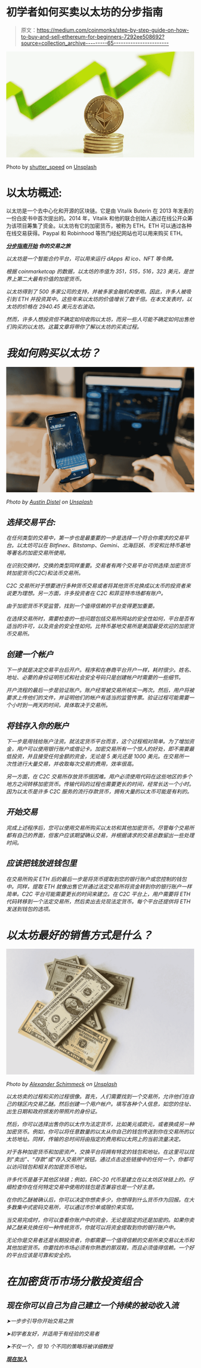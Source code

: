# 初学者如何买卖以太坊的分步指南

> 原文：<https://medium.com/coinmonks/step-by-step-guide-on-how-to-buy-and-sell-ethereum-for-beginners-7292ee508692?source=collection_archive---------65----------------------->

![](img/78fadf505e1230ac59f16cf4ce5fb563.png)

Photo by [shutter_speed](https://unsplash.com/@sspeed?utm_source=unsplash&utm_medium=referral&utm_content=creditCopyText) on [Unsplash](https://unsplash.com/s/photos/ethereum?utm_source=unsplash&utm_medium=referral&utm_content=creditCopyText)

# 以太坊概述:

以太坊是一个去中心化和开源的区块链。它是由 Vitalik Buterin 在 2013 年发表的一份白皮书中首次提出的。2014 年，Vitalik 和他的联合创始人通过在线公开众筹为该项目筹集了资金。以太坊有它的加密货币，被称为 ETH。ETH 可以通过各种在线交易获得。Paypal 和 Robinhood 等热门经纪网站也可以用来购买 ETH。

*[**分步指南开始**](https://thecryptolab.groovesell.com/a/hxfZKodDqjTa) **你的交易之旅***

*以太坊是一个智能合约平台，可以用来运行 dApps 和 ico、NFT 等令牌。*

*根据 coinmarketcap 的数据，以太坊的市值为 351，515，516，323 美元，是世界上第二大最有价值的加密货币。*

*以太坊得到了 500 多家公司的支持，并被多家金融机构使用。因此，许多人被吸引到 ETH 并投资其中。这些年来以太坊的价值增长了数千倍。在本文发表时，以太坊的价格在 2940.45 美元左右波动。*

*然而，许多人想投资但不确定如何收购以太坊，而另一些人可能不确定如何出售他们购买的以太坊。这篇文章将带你了解以太坊的买卖过程。*

# *我如何购买以太坊？*

*![](img/af4562598853f43632875f62e56ca850.png)*

*Photo by [Austin Distel](https://unsplash.com/@austindistel?utm_source=unsplash&utm_medium=referral&utm_content=creditCopyText) on [Unsplash](https://unsplash.com/s/photos/exchange?utm_source=unsplash&utm_medium=referral&utm_content=creditCopyText)*

## *选择交易平台:*

*在任何类型的交易中，第一步也是最重要的一步是选择一个符合你需求的交易平台。以太坊可以在 Bitfinex、Bitstamp、Gemini、北海巨妖、币安和比特币基地等著名的加密交易所使用。*

*在识别交换时，交换的类型同样重要。交易者有两个交易平台可供选择:加密货币转加密货币(C2C)和法币交易所。*

*C2C 交易所对于想要进行多种货币交易或者将其他货币兑换成以太币的投资者来说更为理想。另一方面，许多投资者在 C2C 和菲亚特市场都有账户。*

*由于加密货币不受监管，找到一个值得信赖的平台变得更加重要。*

*在选择交易所时，需要检查的一些问题包括交易所网站的安全性如何，平台是否有适当的许可，以及资金的安全性如何。比特币基地交易所是美国最受欢迎的加密货币交易所。*

## *创建一个帐户*

*下一步就是决定交易平台后开户。程序和在券商平台开户一样，耗时很少。姓名、地址、必要的身份证明形式和社会安全号码只是创建帐户时需要的一些细节。*

*开户流程的最后一步是验证账户。账户经常被交易所核实一两次。然后，用户将被要求上传他们的文件，并证明他们的帐户有适当的监管传票。验证过程可能需要一个小时到一两天的时间，具体取决于交易所。*

## *将钱存入你的账户*

*下一步是用钱给账户注资。就法定货币平台而言，这个过程相对简单。为了增加资金，用户可以使用银行账户或借记卡。加密交易所有一个惊人的好处，即不需要最低投资，并且接受任何金额的资金，无论是 5 美元还是 1000 美元。在交易所一次性进行大量交易，并收取每次交易的费用，效率很高。*

*另一方面，在 C2C 交易所存放货币很困难。用户必须使用代码在这些地区的多个地方之间转移加密货币。传输代码的过程也需要更长的时间，经常长达一个小时。因为以太币是许多 C2C 服务的流行存款货币，拥有大量的以太币可能是有利的。*

## *开始交易*

*完成上述程序后，您可以使用交易所购买以太坊和其他加密货币。尽管每个交易所都有自己的界面，但客户应该期望确认交易，并根据请求的交易总数留出一些处理时间。*

## *应该把钱放进钱包里*

*在交易所购买 ETH 后的最后一步是将货币提取到您的银行账户或您控制的钱包中。同样，提取 ETH 就像出售它并通过法定交易所将资金转到你的银行账户一样简单。C2C 平台可能需要更长的时间来建立。在 C2C 平台上，用户需要将 ETH 代码转移到一个法定交易所，然后卖出去兑现法定货币。每个平台还提供将 ETH 发送到钱包的选项。*

# *以太坊最好的销售方式是什么？*

*![](img/68b37ce64c9422b54556ad5b66caf7ff.png)*

*Photo by [Alexander Schimmeck](https://unsplash.com/@alschim?utm_source=unsplash&utm_medium=referral&utm_content=creditCopyText) on [Unsplash](https://unsplash.com/s/photos/exchange?utm_source=unsplash&utm_medium=referral&utm_content=creditCopyText)*

*以太坊卖的过程和买的过程很像。首先，人们需要找到一个交易所，允许他们在自己的辖区内交易乙醚。然后创建一个用户帐户。填写各种个人信息，如您的住址、出生日期和政府颁发的带照片的身份证。*

*然后，你可以选择出售你的以太作为法定货币，比如美元或欧元，或者换成另一种加密货币。例如，你可以将任意数量的以太从你自己的钱包传送到你在交易所的以太坊地址。同样，传输的总时间将由指定的费用和以太网上的当前流量决定。*

*对于各种加密货币和加密资产，交换平台将拥有特定的钱包和地址。在这里可以找到“卖出”、“存款”或“存入交易所”按钮。通过点击这些链接中的任何一个，你都可以访问钱包和相关的加密货币地址。*

*许多代币是基于其他区块链；例如，ERC-20 代币是建立在以太坊区块链上的。仔细检查你在任何特定交易中使用的钱包是否兼容也是一个好主意。*

*在你的乙醚被确认后，你可以决定你想卖多少，你想得到什么货币作为回报。在大多数集中式密码交易所，可以通过市价单或限价来实现。*

*当交易完成时，你可以查看你账户中的资金，无论是固定的还是加密的。如果你卖掉乙醚来兑换任何一种传统货币，你就可以将资金提取到你的银行账户中。*

*无论你是交易者还是长期投资者，你都需要一个值得信赖的交易所来交易以太币和其他加密货币。你要找的市场必须有你熟悉的那双鞋，而且必须值得信赖。一个好的平台应该是可靠和安全的。*

# *在加密货币市场分散投资组合*

## *现在你可以自己为自己建立一个持续的被动收入流*

*➤一步步引导你开始交易之旅*

*➤初学者友好，并适用于有经验的交易者*

*➤不仅一个，但 10 个不同的策略将被详细教授*

*[**现在加入**](https://thecryptolab.groovesell.com/a/hxfZKodDqjTa)*